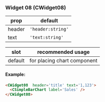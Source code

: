 ### Widget 08 (CWidget08)

prop | default
--- | ---
header | `'header:string'`
text | `'text:string'`

slot | recommended usage
--- | ---
default  | for placing chart component

#### Example:
```html
<CWidget08  header='title' text='1,123'>
  <CSimpleBarChart label='Sales' />
</CWidget08>
```
